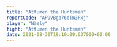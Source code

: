 ```yaml
---
title: "Attumen the Huntsman"
reportCode: "AP9VBgb76dTW3Fxj"
player: "Näely"
fight: "Attumen the Huntsman"
date: 2021-08-30T19:10:09.637000+00:00
---
```

